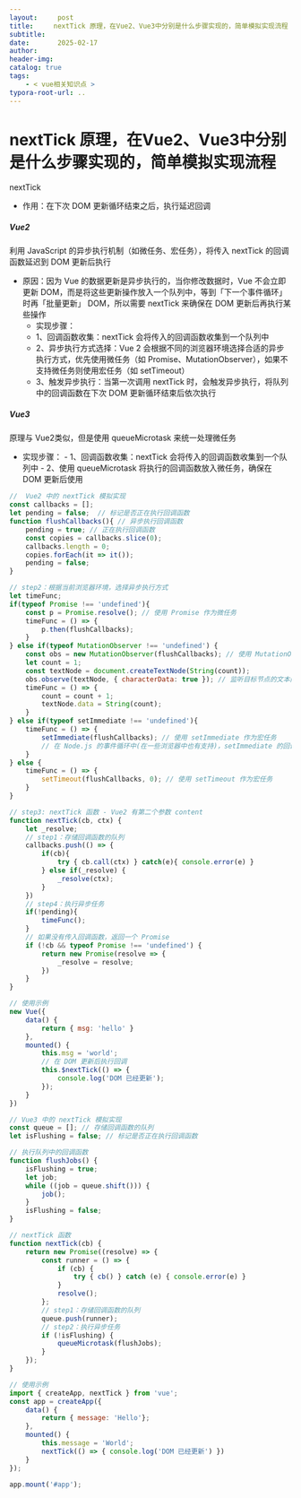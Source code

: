 ```yaml
---
layout:     post
title:     nextTick 原理，在Vue2、Vue3中分别是什么步骤实现的，简单模拟实现流程
subtitle:  
date:       2025-02-17
author:     
header-img: 
catalog: true
tags:
    - < vue相关知识点 >
typora-root-url: ..
---
```


# nextTick 原理，在Vue2、Vue3中分别是什么步骤实现的，简单模拟实现流程

nextTick

- 作用：在下次 DOM 更新循环结束之后，执行延迟回调

##### Vue2

利用 JavaScript 的异步执行机制（如微任务、宏任务），将传入 nextTick 的回调函数延迟到 DOM 更新后执行

   - 原因：因为 Vue 的数据更新是异步执行的，当你修改数据时，Vue 不会立即更新 DOM，而是将这些更新操作放入一个队列中，等到「下一个事件循环」时再「批量更新」 DOM，所以需要 nextTick 来确保在 DOM 更新后再执行某些操作
        - 实现步骤：
        - 1、回调函数收集：nextTick 会将传入的回调函数收集到一个队列中
        - 2、异步执行方式选择：Vue 2 会根据不同的浏览器环境选择合适的异步执行方式，优先使用微任务（如 Promise、MutationObserver），如果不支持微任务则使用宏任务（如 setTimeout）
        - 3、触发异步执行：当第一次调用 nextTick 时，会触发异步执行，将队列中的回调函数在下次 DOM 更新循环结束后依次执行

##### Vue3

原理与 Vue2类似，但是使用 queueMicrotask 来统一处理微任务
- 实现步骤：
       - 1、回调函数收集：nextTick 会将传入的回调函数收集到一个队列中
       - 2、使用 queueMicrotask 将执行的回调函数放入微任务，确保在 DOM 更新后使用

```js
//  Vue2 中的 nextTick 模拟实现
const callbacks = []; 
let pending = false;  // 标记是否正在执行回调函数
function flushCallbacks(){ // 异步执行回调函数
    pending = true; // 正在执行回调函数
    const copies = callbacks.slice(0);
    callbacks.length = 0;
    copies.forEach(it => it());
    pending = false;
}

// step2：根据当前浏览器环境，选择异步执行方式
let timeFunc;
if(typeof Promise !== 'undefined'){
    const p = Promise.resolve(); // 使用 Promise 作为微任务
    timeFunc = () => {
        p.then(flushCallbacks);
    }
} else if(typeof MutationObserver !== 'undefined') {
    const obs = new MutationObserver(flushCallbacks); // 使用 MutationObserver 作为微任务
    let count = 1;
    const textNode = document.createTextNode(String(count));
    obs.observe(textNode, { characterData: true }); // 监听目标节点的文本内容变化
    timeFunc = () => {
        count = count + 1;
        textNode.data = String(count);
    }
} else if(typeof setImmediate !== 'undefined'){
    timeFunc = () => {
        setImmediate(flushCallbacks); // 使用 setImmediate 作为宏任务
        // 在 Node.js 的事件循环中(在一些浏览器中也有支持)，setImmediate 的回调函数会在 I/O 回调之后、setTimeout 和 setInterval 的回调之前执行。它的执行时机是在当前轮次的事件循环结束后，下一轮事件循环开始时
    }
} else {
    timeFunc = () => {
        setTimeout(flushCallbacks, 0); // 使用 setTimeout 作为宏任务
    }
}

// step3: nextTick 函数 - Vue2 有第二个参数 content
function nextTick(cb, ctx) {
    let _resolve;
    // step1：存储回调函数的队列
    callbacks.push(() => {
        if(cb){ 
            try { cb.call(ctx) } catch(e){ console.error(e) }
        } else if(_resolve) {
            _resolve(ctx);
        }
    })
    // step4：执行异步任务
    if(!pending){
        timeFunc();
    }
    // 如果没有传入回调函数，返回一个 Promise
    if (!cb && typeof Promise !== 'undefined') {
        return new Promise(resolve => {
            _resolve = resolve;
        })
    }
}

// 使用示例
new Vue({
    data() {
        return { msg: 'hello' }
    },
    mounted() {
        this.msg = 'world';
        // 在 DOM 更新后执行回调
        this.$nextTick(() => {
            console.log('DOM 已经更新');
        });
    }
})
```

```js
// Vue3 中的 nextTick 模拟实现
const queue = []; // 存储回调函数的队列
let isFlushing = false; // 标记是否正在执行回调函数

// 执行队列中的回调函数
function flushJobs() {
    isFlushing = true;
    let job;
    while ((job = queue.shift())) {
        job();
    }
    isFlushing = false;
}

// nextTick 函数
function nextTick(cb) {
    return new Promise((resolve) => {
        const runner = () => {
            if (cb) {
                try { cb() } catch (e) { console.error(e) }
            }
            resolve();
        };
        // step1：存储回调函数的队列
        queue.push(runner);
        // step2：执行异步任务
        if (!isFlushing) {
            queueMicrotask(flushJobs);
        }
    });
}

// 使用示例
import { createApp, nextTick } from 'vue';
const app = createApp({
    data() {
        return { message: 'Hello'};
    },
    mounted() {
        this.message = 'World';
        nextTick(() => { console.log('DOM 已经更新') })
    }
});

app.mount('#app');
```





